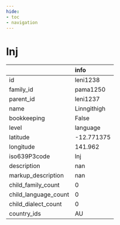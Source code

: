 ```yaml
---
hide:
- toc
- navigation
---
```

# lnj
|                      | info        |
|:---------------------|:------------|
| id                   | leni1238    |
| family_id            | pama1250    |
| parent_id            | leni1237    |
| name                 | Linngithigh |
| bookkeeping          | False       |
| level                | language    |
| latitude             | -12.771375  |
| longitude            | 141.962     |
| iso639P3code         | lnj         |
| description          | nan         |
| markup_description   | nan         |
| child_family_count   | 0           |
| child_language_count | 0           |
| child_dialect_count  | 0           |
| country_ids          | AU          |